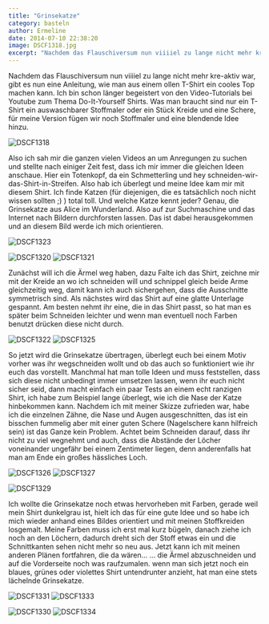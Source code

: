 ```yaml
---
title: "Grinsekatze"
category: basteln
author: Ermeline
date: 2014-07-10 22:38:20
image: DSCF1318.jpg
excerpt: "Nachdem das Flauschiversum nun viiiiel zu lange nicht mehr kre-aktiv war gibt es nun eine Anleitung wie man aus einem ollen T-Shirt ein cooles Top machen kann."
---
```


Nachdem das Flauschiversum nun viiiiel zu lange nicht mehr kre-aktiv war, gibt es nun eine Anleitung, wie man aus einem ollen T-Shirt ein cooles Top machen kann. Ich bin schon länger begeistert von den Video-Tutorials bei Youtube zum Thema Do-It-Yourself Shirts. Was man braucht sind nur ein T-Shirt ein auswaschbarer Stoffmaler oder ein Stück Kreide und eine Schere, für meine Version fügen wir noch Stoffmaler und eine blendende Idee hinzu.

![DSCF1318](DSCF1318.jpg)

Also ich sah mir die ganzen vielen Videos an um Anregungen zu suchen und stellte nach einiger Zeit fest, dass ich mir immer die gleichen Ideen anschaue. Hier ein Totenkopf, da ein Schmetterling und hey schneiden-wir-das-Shirt-in-Streifen. Also hab ich überlegt und meine Idee kam mir mit diesem Shirt. Ich finde Katzen (für diejenigen, die es tatsächlich noch nicht wissen sollten ;) ) total toll. Und welche Katze kennt jeder? Genau, die Grinsekatze aus Alice im Wunderland. Also auf zur Suchmaschine und das Internet nach Bildern durchforsten lassen. Das ist dabei herausgekommen und an diesem Bild werde ich mich orientieren.

![DSCF1323](DSCF1323.jpg)

![DSCF1320](DSCF1320.jpg)
![DSCF1321](DSCF1321.jpg)

Zunächst will ich die Ärmel weg haben, dazu Falte ich das Shirt, zeichne mir mit der Kreide an wo ich schneiden will und schnippel gleich beide Arme gleichzeitig weg, damit kann ich auch sichergehen, dass die Ausschnitte symmetrisch sind. Als nächstes wird das Shirt auf eine glatte Unterlage gespannt. Am besten nehmt ihr eine, die in das Shirt passt, so hat man es später beim Schneiden leichter und wenn man eventuell noch Farben benutzt drücken diese nicht durch.

![DSCF1322](DSCF1322.jpg)
![DSCF1325](DSCF1325.jpg)

So jetzt wird die Grinsekatze übertragen, überlegt euch bei einem Motiv vorher was ihr wegschneiden wollt und ob das auch so funktioniert wie ihr euch das vorstellt. Manchmal hat man tolle Ideen und muss feststellen, dass sich diese nicht unbedingt immer umsetzen lassen, wenn ihr euch nicht sicher seid, dann macht einfach ein paar Tests an einem echt ranzigen Shirt, ich habe zum Beispiel lange überlegt, wie ich die Nase der Katze hinbekommen kann. Nachdem ich mit meiner Skizze zufrieden war, habe ich die einzelnen Zähne, die Nase und Augen ausgeschnitten, das ist ein bisschen fummelig aber mit einer guten Schere (Nagelschere kann hilfreich sein) ist das Ganze kein Problem. Achtet beim Schneiden darauf, dass ihr nicht zu viel wegnehmt und auch, dass die Abstände der Löcher voneinander ungefähr bei einem Zentimeter liegen, denn anderenfalls hat man am Ende ein großes hässliches Loch.

![DSCF1326](DSCF1326.jpg)
![DSCF1327](DSCF1327.jpg)

![DSCF1329](DSCF1329.jpg)

Ich wollte die Grinsekatze noch etwas hervorheben mit Farben, gerade weil mein Shirt dunkelgrau ist, hielt ich das für eine gute Idee und so habe ich mich wieder anhand eines Bildes orientiert und mit meinen Stoffkreiden losgemalt. Meine Farben muss ich erst mal kurz bügeln, danach ziehe ich noch an den Löchern, dadurch dreht sich der Stoff etwas ein und die Schnittkanten sehen nicht mehr so neu aus. Jetzt kann ich mit meinen anderen Plänen fortfahren, die da wären... ... die Ärmel abzuschneiden und auf die Vorderseite noch was raufzumalen. wenn man sich jetzt noch ein blaues, grünes oder violettes Shirt untendrunter anzieht, hat man eine stets lächelnde Grinsekatze.

![DSCF1331](DSCF1331.jpg)
![DSCF1333](DSCF1333.jpg)

![DSCF1330](DSCF1330.jpg)
![DSCF1334](DSCF1334.jpg)
